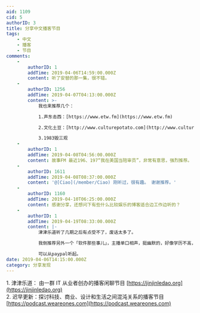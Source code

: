 ```yaml
---
aid: 1109
cid: 5
authorID: 3
title: 分享中文播客节目
tags:
    - 中文
    - 播客
    - 节目
comments:
    -
        authorID: 1
        addTime: 2019-04-06T14:59:00.000Z
        content: 听了安替的那一集，很不错。
    -
        authorID: 1256
        addTime: 2019-04-07T04:13:00.000Z
        content: >-
            我也来推荐几个：  

            1.声东击西：[https://www.etw.fm](https://www.etw.fm)  

            2.文化土豆：[http://www.culturepotato.com](http://www.culturepotato.com)  

            3.1983毁三观
    -
        authorID: 1
        addTime: 2019-04-08T04:56:00.000Z
        content: 故事FM 最近196、197“我在美国当陪审员”，非常有意思，强烈推荐。
    -
        authorID: 1611
        addTime: 2019-04-08T08:37:00.000Z
        content: '@[Ciao](/member/Ciao) 刚听过，很有趣。 谢谢推荐。'
    -
        authorID: 1160
        addTime: 2019-04-10T06:25:00.000Z
        content: 感谢分享，还想问下有些什么比较娱乐的博客适合边工作边听的？
    -
        authorID: 1
        addTime: 2019-04-19T08:33:00.000Z
        content: |-
            津津乐道听了几期之后有点受不了，废话太多了。

            我倒推荐另外一个「软件那些事儿」，主播单口相声，挺幽默的，好像学历不高，但自学能力很强，是个老牌程序员。

            可以从paypal听起。
date: 2019-04-06T14:15:00.000Z
category: 分享发现
---
```


1\. 津津乐道： 由一群 IT 从业者创办的播客闲聊节目 [https://jinjinledao.org](https://jinjinledao.org)  
2\. 迟早更新：探讨科技、商业、设计和生活之间混沌关系的播客节目 [https://podcast.weareones.com](https://podcast.weareones.com)
